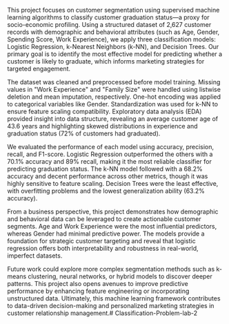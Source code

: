 This project focuses on customer segmentation using supervised machine learning algorithms to classify customer graduation status—a proxy for socio-economic profiling. Using a structured dataset of 2,627 customer records with demographic and behavioral attributes (such as Age, Gender, Spending Score, Work Experience), we apply three classification models: Logistic Regression, k-Nearest Neighbors (k-NN), and Decision Trees. Our primary goal is to identify the most effective model for predicting whether a customer is likely to graduate, which informs marketing strategies for targeted engagement.

The dataset was cleaned and preprocessed before model training. Missing values in "Work Experience" and "Family Size" were handled using listwise deletion and mean imputation, respectively. One-hot encoding was applied to categorical variables like Gender. Standardization was used for k-NN to ensure feature scaling compatibility. Exploratory data analysis (EDA) provided insight into data structure, revealing an average customer age of 43.6 years and highlighting skewed distributions in experience and graduation status (72% of customers had graduated).

We evaluated the performance of each model using accuracy, precision, recall, and F1-score. Logistic Regression outperformed the others with a 70.1% accuracy and 89% recall, making it the most reliable classifier for predicting graduation status. The k-NN model followed with a 68.2% accuracy and decent performance across other metrics, though it was highly sensitive to feature scaling. Decision Trees were the least effective, with overfitting problems and the lowest generalization ability (63.2% accuracy).

From a business perspective, this project demonstrates how demographic and behavioral data can be leveraged to create actionable customer segments. Age and Work Experience were the most influential predictors, whereas Gender had minimal predictive power. The models provide a foundation for strategic customer targeting and reveal that logistic regression offers both interpretability and robustness in real-world, imperfect datasets.

Future work could explore more complex segmentation methods such as k-means clustering, neural networks, or hybrid models to discover deeper patterns. This project also opens avenues to improve predictive performance by enhancing feature engineering or incorporating unstructured data. Ultimately, this machine learning framework contributes to data-driven decision-making and personalized marketing strategies in customer relationship management.# Classification-Problem-lab-2
